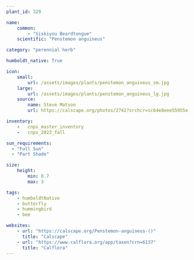 ```yaml
---
plant_id: 329 

name: 
    common: 
        - "Siskiyou Beardtongue"
    scientific: "Penstemon anguineus" 

category: "perennial herb"

humboldt_native: True

icon: 
    small: 
        url: /assets/images/plants/penstemon_anguineus_sm.jpg 
    large: 
        url: /assets/images/plants/penstemon_anguineus_lg.jpg 
    source: 
        name: Steve Matson 
        url: https://calscape.org/photos/2742?srchcr=sc64e8eee55955e

inventory: 
    -   cnps_master_inventory
    -   cnps_2023_fall

sun_requirements:
  - "Full Sun"
  - "Part Shade"

size:
    height: 
        min: 0.7 
        max: 3 

tags: 
    - humboldtNative
    - butterfly
    - hummingbird
    - bee

websites:
    - url: "https://calscape.org/Penstemon-anguineus-()"
      title: "Calscape"
    - url: "https://www.calflora.org/app/taxon?crn=6137"
      title: "Calflora"
---
```

